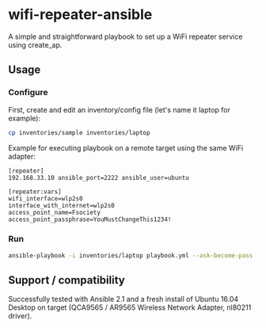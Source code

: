 # wifi-repeater-ansible

A simple and straightforward playbook to set up a WiFi repeater service using create_ap.

## Usage

### Configure

First, create and edit an inventory/config file (let's name it laptop for example):

```bash
cp inventories/sample inventories/laptop
```

Example for executing playbook on a remote target using the same WiFi adapter:

```
[repeater]
192.168.33.10 ansible_port=2222 ansible_user=ubuntu

[repeater:vars]
wifi_interface=wlp2s0
interface_with_internet=wlp2s0
access_point_name=Fsociety
access_point_passphrase=YouMustChangeThis1234!
```

### Run

```bash
ansible-playbook -i inventories/laptop playbook.yml --ask-become-pass -vvvv
```

## Support / compatibility

Successfully tested with Ansible 2.1 and a fresh install of Ubuntu 16.04 Desktop on target (QCA9565 / AR9565 Wireless Network Adapter, nl80211 driver).
